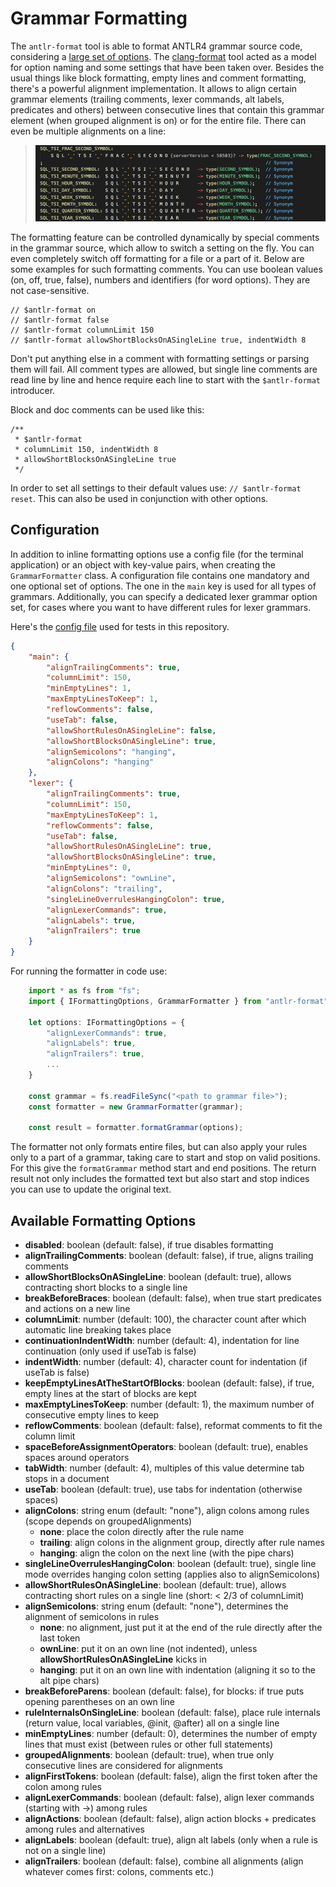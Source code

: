 # Grammar Formatting

The `antlr-format` tool is able to format ANTLR4 grammar source code, considering a [large set of options](#available-formatting-options). The [clang-format](http://clang.llvm.org/docs/ClangFormatStyleOptions.html) tool acted as a model for option naming and some settings that have been taken over. Besides the usual things like block formatting, empty lines and comment formatting, there's a powerful alignment implementation. It allows to align certain grammar elements (trailing comments, lexer commands, alt labels, predicates and others) between consecutive lines that contain this grammar element (when grouped alignment is on) or for the entire file. There can even be multiple alignments on a line:

>![screen shot 1](https://raw.githubusercontent.com/mike-lischke/antlr-format/master/images/multiple-alignments.png)

The formatting feature can be controlled dynamically by special comments in the grammar source, which allow to switch a setting on the fly. You can even completely switch off formatting for a file or a part of it. Below are some examples for such formatting comments. You can use boolean values (on, off, true, false), numbers and identifiers (for word options). They are not case-sensitive.

```antlr
// $antlr-format on
// $antlr-format false
// $antlr-format columnLimit 150
// $antlr-format allowShortBlocksOnASingleLine true, indentWidth 8
```

Don't put anything else in a comment with formatting settings or parsing them will fail. All comment types are allowed, but single line comments are read line by line and hence require each line to start with the `$antlr-format` introducer.

Block and doc comments can be used like this:

```antlr
/**
 * $antlr-format
 * columnLimit 150, indentWidth 8
 * allowShortBlocksOnASingleLine true
 */
```

In order to set all settings to their default values use: `// $antlr-format reset`. This can also be used in conjunction with other options.

## Configuration

In addition to inline formatting options use a config file (for the terminal application) or an object with key-value pairs, when creating the `GrammarFormatter` class. A configuration file contains one mandatory and one optional set of options. The one in the `main` key is used for all types of grammars. Additionally, you can specify a dedicated lexer grammar option set, for cases where you want to have different rules for lexer grammars.

Here's the [config file](tests/config.json) used for tests in this repository.

```json
{
    "main": {
        "alignTrailingComments": true,
        "columnLimit": 150,
        "minEmptyLines": 1,
        "maxEmptyLinesToKeep": 1,
        "reflowComments": false,
        "useTab": false,
        "allowShortRulesOnASingleLine": false,
        "allowShortBlocksOnASingleLine": true,
        "alignSemicolons": "hanging",
        "alignColons": "hanging"
    },
    "lexer": {
        "alignTrailingComments": true,
        "columnLimit": 150,
        "maxEmptyLinesToKeep": 1,
        "reflowComments": false,
        "useTab": false,
        "allowShortRulesOnASingleLine": true,
        "allowShortBlocksOnASingleLine": true,
        "minEmptyLines": 0,
        "alignSemicolons": "ownLine",
        "alignColons": "trailing",
        "singleLineOverrulesHangingColon": true,
        "alignLexerCommands": true,
        "alignLabels": true,
        "alignTrailers": true
    }
}
```

For running the formatter in code use:

```typescript
    import * as fs from "fs";
    import { IFormattingOptions, GrammarFormatter } from "antlr-format";

    let options: IFormattingOptions = {
        "alignLexerCommands": true,
        "alignLabels": true,
        "alignTrailers": true,
        ...
    }

    const grammar = fs.readFileSync("<path to grammar file>");
    const formatter = new GrammarFormatter(grammar);

    const result = formatter.formatGrammar(options);

```

The formatter not only formats entire files, but can also apply your rules only to a part of a grammar, taking care to start and stop on valid positions. For this give the `formatGrammar` method start and end positions. The return result not only includes the formatted text but also start and stop indices you can use to update the original text.

## Available Formatting Options

* **disabled**: boolean (default: false), if true disables formatting
* **alignTrailingComments**: boolean (default: false), if true, aligns trailing comments
* **allowShortBlocksOnASingleLine**: boolean (default: true), allows contracting short blocks to a single line
* **breakBeforeBraces**: boolean (default: false), when true start predicates and actions on a new line
* **columnLimit**: number (default: 100), the character count after which automatic line breaking takes place
* **continuationIndentWidth**: number (default: 4), indentation for line continuation (only used if useTab is false)
* **indentWidth**: number (default: 4), character count for indentation (if useTab is false)
* **keepEmptyLinesAtTheStartOfBlocks**: boolean (default: false), if true, empty lines at the start of blocks are kept
* **maxEmptyLinesToKeep**: number (default: 1), the maximum number of consecutive empty lines to keep
* **reflowComments**: boolean (default: false), reformat comments to fit the column limit
* **spaceBeforeAssignmentOperators**: boolean (default: true), enables spaces around operators
* **tabWidth**: number (default: 4), multiples of this value determine tab stops in a document
* **useTab**: boolean (default: true), use tabs for indentation (otherwise spaces)
* **alignColons**: string enum (default: "none"), align colons among rules (scope depends on groupedAlignments)
    * **none**: place the colon directly after the rule name
    * **trailing**: align colons in the alignment group, directly after rule names
    * **hanging**: align the colon on the next line (with the pipe chars)
* **singleLineOverrulesHangingColon**: boolean (default: true), single line mode overrides hanging colon setting (applies also to alignSemicolons)
* **allowShortRulesOnASingleLine**: boolean (default: true), allows contracting short rules on a single line (short: < 2/3 of columnLimit)
* **alignSemicolons**: string enum (default: "none"), determines the alignment of semicolons in rules
    * **none**: no alignment, just put it at the end of the rule directly after the last token
    * **ownLine**: put it on an own line (not indented), unless **allowShortRulesOnASingleLine** kicks in
    * **hanging**: put it on an own line with indentation (aligning it so to the alt pipe chars)
* **breakBeforeParens**: boolean (default: false), for blocks: if true puts opening parentheses on an own line
* **ruleInternalsOnSingleLine**: boolean (default: false), place rule internals (return value, local variables, @init, @after) all on a single line
* **minEmptyLines**: number (default: 0), determines the number of empty lines that must exist (between rules or other full statements)
* **groupedAlignments**: boolean (default: true), when true only consecutive lines are considered for alignments
* **alignFirstTokens**: boolean (default: false), align the first token after the colon among rules
* **alignLexerCommands**: boolean (default: false), align lexer commands (starting with ->) among rules
* **alignActions**: boolean (default: false), align action blocks + predicates among rules and alternatives
* **alignLabels**: boolean (default: true), align alt labels (only when a rule is not on a single line)
* **alignTrailers**: boolean (default: false), combine all alignments (align whatever comes first: colons, comments etc.)
